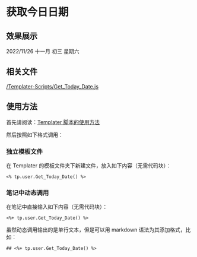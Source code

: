 # 获取今日日期

## 效果展示

2022/11/26 十一月 初三 星期六

## 相关文件

[/Templater-Scripts/Get_Today_Date.js](assets/img/Get-Today-Date/IMG-Get-Today-Date-20240714124636343.js)

## 使用方法

首先请阅读：[Templater 脚本的使用方法](../Usages/How-to-Use-Templater-Script.md)

然后按照如下格式调用：

### 独立模板文件

在 Templater 的模板文件夹下新建文件，放入如下内容（无需代码块）：

```eta
<% tp.user.Get_Today_Date() %>
```

### 笔记中动态调用

在笔记中直接输入如下内容（无需代码块）：

```eta
<%+ tp.user.Get_Today_Date() %>
```

虽然动态调用输出的是单行文本，但是可以用 markdown 语法为其添加格式，比如：

```eta
## <%+ tp.user.Get_Today_Date() %>
```
